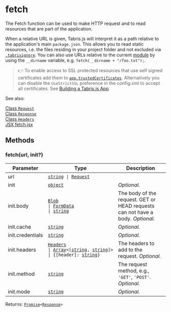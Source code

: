 ---
---
# fetch

The Fetch function can be used to make HTTP request and to read resources that are part of the application.

When a relative URL is given, Tabris.js will interpret it as a path relative to the application's main `package.json`. This allows you to read static resources, i.e. the files residing in your project folder and not excluded via [`.tabrisignore`](../build.md#the-tabrisignore-file). You can also use URLs relative to the current [module](../modules.md) by using the `__dirname` variable, e.g. `fetch(__dirname + "/foo.txt");`.

> :point_right: To enable access to SSL protected resources that use self signed certificates add them to [`app.trustedCertificates`](./app.md). Alternatively you can disable the `UseStrictSSL` preference in the config.xml to accept all certificates. See [Building a Tabris.js App](../build.md#preferences).

See also:
  
[Class `Request`](./Request.md)  
[Class `Response`](./Response.md)  
[Class `Headers`](./Headers.md)  
[<span class='language jsx'>JSX</span> fetch.jsx](https://playground.tabris.com/?gitref=v3.3.0&snippet=fetch.jsx)

## Methods

### fetch(url, init?)




Parameter|Type|Description
-|-|-
url | <code style="white-space: nowrap"><a href="https://developer.mozilla.org/en-US/docs/Web/JavaScript/Data_structures#String_type" title="View &quot;string&quot; on MDN">string</a> &#124; <a href="Request.html" title="Request Class Reference">Request</a></code> | 
init | <code style="white-space: nowrap"><a href="https://developer.mozilla.org/en-US/docs/Web/JavaScript/Reference/Global_Objects/Object" title="View &quot;Object&quot; on MDN">object</a></code> | *Optional.*
init.body | <code style="white-space: nowrap"><a href="Blob.html" title="Blob Class Reference">Blob</a><br/> &#124; <a href="FormData.html" title="FormData Class Reference">FormData</a><br/> &#124; <a href="https://developer.mozilla.org/en-US/docs/Web/JavaScript/Data_structures#String_type" title="View &quot;string&quot; on MDN">string</a></code> | The body of the request. GET or HEAD requests can not have a body. *Optional.*
init.cache | <code style="white-space: nowrap"><a href="https://developer.mozilla.org/en-US/docs/Web/JavaScript/Data_structures#String_type" title="View &quot;string&quot; on MDN">string</a></code> | *Optional.*
init.credentials | <code style="white-space: nowrap"><a href="https://developer.mozilla.org/en-US/docs/Web/JavaScript/Data_structures#String_type" title="View &quot;string&quot; on MDN">string</a></code> | *Optional.*
init.headers | <code style="white-space: nowrap"><a href="Headers.html" title="Headers Class Reference">Headers</a><br/> &#124; <a href="https://developer.mozilla.org/en-US/docs/Web/JavaScript/Reference/Global_Objects/Array" title="View &quot;Array&quot; on MDN">Array</a>&lt;[<a href="https://developer.mozilla.org/en-US/docs/Web/JavaScript/Data_structures#String_type" title="View &quot;string&quot; on MDN">string</a>, <a href="https://developer.mozilla.org/en-US/docs/Web/JavaScript/Data_structures#String_type" title="View &quot;string&quot; on MDN">string</a>]&gt;<br/> &#124; {[header]: <a href="https://developer.mozilla.org/en-US/docs/Web/JavaScript/Data_structures#String_type" title="View &quot;string&quot; on MDN">string</a>}</code> | The headers to add to the request. *Optional.*
init.method | <code style="white-space: nowrap"><a href="https://developer.mozilla.org/en-US/docs/Web/JavaScript/Data_structures#String_type" title="View &quot;string&quot; on MDN">string</a></code> | The request method, e.g., `'GET'`, `'POST'`. *Optional.*
init.mode | <code style="white-space: nowrap"><a href="https://developer.mozilla.org/en-US/docs/Web/JavaScript/Data_structures#String_type" title="View &quot;string&quot; on MDN">string</a></code> | *Optional.*


Returns: <code style="white-space: nowrap"><a href="https://developer.mozilla.org/en-US/docs/Web/JavaScript/Reference/Global_Objects/Promise" title="View &quot;Promise&quot; on MDN">Promise</a>&lt;<a href="Response.html" title="Response Class Reference">Response</a>&gt;</code>

